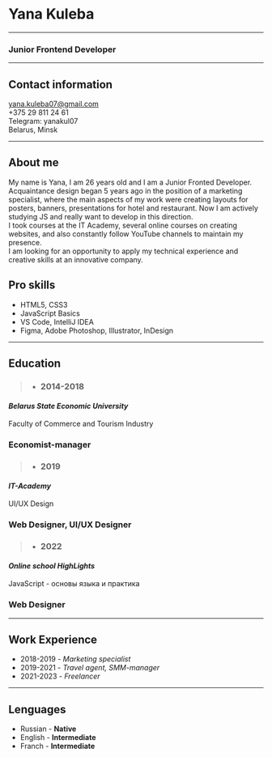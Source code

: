# Yana Kuleba
___
### **Junior Frontend Developer**
___
## Contact information 
yana.kuleba07@gmail.com\
+375 29 811 24 61\
Telegram: yanakul07\
Belarus, Minsk

---
## About me
My name is Yana, I am 26 years old and I am a Junior Fronted Developer.\
Acquaintance design began 5 years ago in the position of a marketing specialist, where the main aspects of my work were creating layouts for posters, banners, presentations for hotel and restaurant. Now I am actively studying JS and really want to develop in this direction.\
I took courses at the IT Academy, several online courses on creating websites, and also constantly follow YouTube channels to maintain my presence.\
I am looking for an opportunity to apply my technical experience and creative skills at an innovative company.

## Pro skills
+ HTML5, CSS3
+ JavaScript Basics
+ VS Code, IntelliJ IDEA
+ Figma, Adobe Photoshop, Illustrator, InDesign
---
## Education
> + ### **2014-2018**
#### *Belarus State Economic University*
Faculty of Commerce and Tourism Industry
### **Economist-manager**
> +  ### **2019**
#### *IT-Academy*
UI/UX Design
### **Web Designer, UI/UX Designer**
> + ### **2022**
#### *Online school HighLights*
JavaScript - основы языка и практика
### **Web Designer**
____
## Work Experience
- 2018-2019 -  *Marketing specialist*
-  2019-2021 -  *Travel agent, SMM-manager*
-  2021-2023 -  *Freelancer*
____
## Lenguages
- Russian - **Native**
- English  - **Intermediate**
- Franch - **Intermediate**








